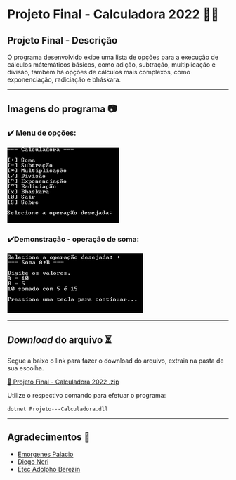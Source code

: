 # **Projeto Final - Calculadora 2022** 📱​🔢​

## Projeto Final - Descrição 
O programa desenvolvido exibe uma lista de opções para a execução de cálculos mátemáticos básicos, como adição, subtração, multiplicação e divisão, também há opções de cálculos mais complexos, como exponenciação, radiciação e bháskara.

---

## Imagens do programa ​📷

### ✔️​ **Menu de opções:**
![Menu de opções](Menu.PNG)

### ✔️​ **Demonstração - operação de soma:**
![Demonstração](Demonstração.PNG)










---

## _Download_ do arquivo ⏳​
Segue a baixo o link para fazer o download do arquivo, extraia na pasta de sua escolha.

[🎃  Projeto Final - Calculadora 2022 .zip](dist/calculadora-2022.zip)

Utilize o respectivo comando para efetuar o programa:

```
dotnet Projeto---Calculadora.dll
```
---

## Agradecimentos 👨​

- [Emorgenes Palacio](https://github.com/ermogenes)
- [Diego Neri](https://github.com/diegoneri) 
- [Etec Adolpho Berezin](http://eteab.com.br/cms/) 

